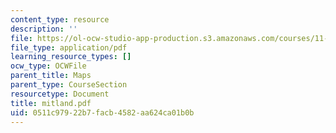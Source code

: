 ```yaml
---
content_type: resource
description: ''
file: https://ol-ocw-studio-app-production.s3.amazonaws.com/courses/11-332j-urban-design-fall-2003/0511c97922b7facb4582aa624ca01b0b_mitland.pdf
file_type: application/pdf
learning_resource_types: []
ocw_type: OCWFile
parent_title: Maps
parent_type: CourseSection
resourcetype: Document
title: mitland.pdf
uid: 0511c979-22b7-facb-4582-aa624ca01b0b
---
```

